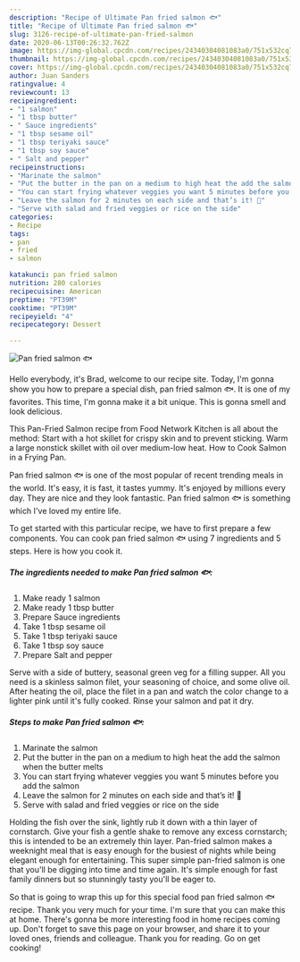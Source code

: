 ```yaml
---
description: "Recipe of Ultimate Pan fried salmon 🐟"
title: "Recipe of Ultimate Pan fried salmon 🐟"
slug: 3126-recipe-of-ultimate-pan-fried-salmon
date: 2020-06-13T00:26:32.762Z
image: https://img-global.cpcdn.com/recipes/24340304081083a0/751x532cq70/pan-fried-salmon-🐟-recipe-main-photo.jpg
thumbnail: https://img-global.cpcdn.com/recipes/24340304081083a0/751x532cq70/pan-fried-salmon-🐟-recipe-main-photo.jpg
cover: https://img-global.cpcdn.com/recipes/24340304081083a0/751x532cq70/pan-fried-salmon-🐟-recipe-main-photo.jpg
author: Juan Sanders
ratingvalue: 4
reviewcount: 13
recipeingredient:
- "1 salmon"
- "1 tbsp butter"
- " Sauce ingredients"
- "1 tbsp sesame oil"
- "1 tbsp teriyaki sauce"
- "1 tbsp soy sauce"
- " Salt and pepper"
recipeinstructions:
- "Marinate the salmon"
- "Put the butter in the pan on a medium to high heat the add the salmon when the butter melts"
- "You can start frying whatever veggies you want 5 minutes before you add the salmon"
- "Leave the salmon for 2 minutes on each side and that’s it! 🎉"
- "Serve with salad and fried veggies or rice on the side"
categories:
- Recipe
tags:
- pan
- fried
- salmon

katakunci: pan fried salmon 
nutrition: 280 calories
recipecuisine: American
preptime: "PT39M"
cooktime: "PT39M"
recipeyield: "4"
recipecategory: Dessert

---
```



![Pan fried salmon 🐟](https://img-global.cpcdn.com/recipes/24340304081083a0/751x532cq70/pan-fried-salmon-🐟-recipe-main-photo.jpg)

Hello everybody, it's Brad, welcome to our recipe site. Today, I'm gonna show you how to prepare a special dish, pan fried salmon 🐟. It is one of my favorites. This time, I'm gonna make it a bit unique. This is gonna smell and look delicious.

This Pan-Fried Salmon recipe from Food Network Kitchen is all about the method: Start with a hot skillet for crispy skin and to prevent sticking. Warm a large nonstick skillet with oil over medium-low heat. How to Cook Salmon in a Frying Pan.

Pan fried salmon 🐟 is one of the most popular of recent trending meals in the world. It's easy, it is fast, it tastes yummy. It's enjoyed by millions every day. They are nice and they look fantastic. Pan fried salmon 🐟 is something which I've loved my entire life.


To get started with this particular recipe, we have to first prepare a few components. You can cook pan fried salmon 🐟 using 7 ingredients and 5 steps. Here is how you cook it.

<!--inarticleads1-->

##### The ingredients needed to make Pan fried salmon 🐟:

1. Make ready 1 salmon
1. Make ready 1 tbsp butter
1. Prepare  Sauce ingredients
1. Take 1 tbsp sesame oil
1. Take 1 tbsp teriyaki sauce
1. Take 1 tbsp soy sauce
1. Prepare  Salt and pepper


Serve with a side of buttery, seasonal green veg for a filling supper. All you need is a skinless salmon filet, your seasoning of choice, and some olive oil. After heating the oil, place the filet in a pan and watch the color change to a lighter pink until it&#39;s fully cooked. Rinse your salmon and pat it dry. 

<!--inarticleads2-->

##### Steps to make Pan fried salmon 🐟:

1. Marinate the salmon
1. Put the butter in the pan on a medium to high heat the add the salmon when the butter melts
1. You can start frying whatever veggies you want 5 minutes before you add the salmon
1. Leave the salmon for 2 minutes on each side and that’s it! 🎉
1. Serve with salad and fried veggies or rice on the side


Holding the fish over the sink, lightly rub it down with a thin layer of cornstarch. Give your fish a gentle shake to remove any excess cornstarch; this is intended to be an extremely thin layer. Pan-fried salmon makes a weeknight meal that is easy enough for the busiest of nights while being elegant enough for entertaining. This super simple pan-fried salmon is one that you&#39;ll be digging into time and time again. It&#39;s simple enough for fast family dinners but so stunningly tasty you&#39;ll be eager to. 

So that is going to wrap this up for this special food pan fried salmon 🐟 recipe. Thank you very much for your time. I'm sure that you can make this at home. There's gonna be more interesting food in home recipes coming up. Don't forget to save this page on your browser, and share it to your loved ones, friends and colleague. Thank you for reading. Go on get cooking!
